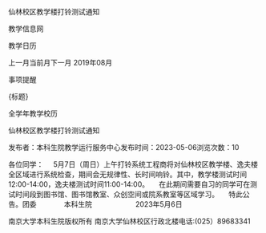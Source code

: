 






仙林校区教学楼打铃测试通知





























教学信息网







































教学日历



上一月当前月下一月
2019年08月





事项提醒


{标题}


全学年教学校历
























仙林校区教学楼打铃测试通知

发布者：本科生院教学运行服务中心发布时间：2023-05-06浏览次数：10

各位同学：     5月7日（周日）上午打铃系统工程商将对仙林校区教学楼、逸夫楼全区域进行系统检查，期间会无规律性、长时间响铃。其中，教学楼测试时间12:00-14:00，逸夫楼测试时间11:00-14:00。     在此期间需要自习的同学可在测试时间段到图书馆、图书馆教室、众创空间或院系教室等区域学习。     特此公告。团委              本科生院                      2023年5月6日

















南京大学本科生院版权所有
南京大学仙林校区行政北楼电话:(025）89683341






















